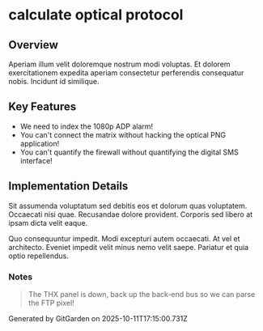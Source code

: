 # calculate optical protocol

## Overview
Aperiam illum velit doloremque nostrum modi voluptas. Et dolorem exercitationem expedita aperiam consectetur perferendis consequatur nobis. Incidunt id similique.

## Key Features
- We need to index the 1080p ADP alarm!
- You can't connect the matrix without hacking the optical PNG application!
- You can't quantify the firewall without quantifying the digital SMS interface!

## Implementation Details
Sit assumenda voluptatum sed debitis eos et dolorum quas voluptatem. Occaecati nisi quae. Recusandae dolore provident. Corporis sed libero at ipsam dicta velit eaque.
 Quo consequuntur impedit. Modi excepturi autem occaecati. At vel et architecto. Eveniet impedit velit minus nemo velit saepe. Pariatur et quia optio repellendus.

### Notes
> The THX panel is down, back up the back-end bus so we can parse the FTP pixel!

Generated by GitGarden on 2025-10-11T17:15:00.731Z